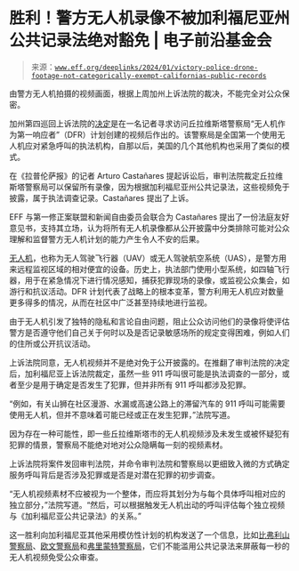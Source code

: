 <!--yml

category: 未分类

date: 2024-05-27 14:30:27

-->

# 胜利！警方无人机录像不被加利福尼亚州公共记录法绝对豁免 | 电子前沿基金会

> 来源：[`www.eff.org/deeplinks/2024/01/victory-police-drone-footage-not-categorically-exempt-californias-public-records`](https://www.eff.org/deeplinks/2024/01/victory-police-drone-footage-not-categorically-exempt-californias-public-records)

由警方无人机拍摄的视频画面，根据上周加州上诉法院的裁决，不能完全对公众保密。

加州第四巡回上诉法院的[决定](https://www.eff.org/document/castanares-v-superior-court-4th-district-opinion)是在一名记者寻求访问丘拉维斯塔警察局“无人机作为第一响应者”（DFR）计划创建的视频后作出的。该警察局是全国第一个使用无人机应对紧急呼叫的执法机构，自那以后，美国的几个其他机构也采用了类似的模式。

在《拉普伦萨报》的记者 Arturo Castañares 提起诉讼后，审判法院裁定丘拉维斯塔警察局可以保留所有录像，因为根据加利福尼亚州公共记录法，这些视频免于披露，属于执法调查记录。Castañares 提出了上诉。

EFF 与第一修正案联盟和新闻自由委员会联合为 Castañares 提出了一份法庭友好意见书，支持其立场，认为将所有无人机录像都从公开披露中分类排除可能对公众理解和监督警方无人机计划的能力产生令人不安的后果。

[无人机](https://sls.eff.org/technologies/drones-and-robots)，也称为无人驾驶飞行器（UAV）或无人驾驶航空系统（UAS），是警方用来远程监视区域的相对便宜的设备。历史上，执法部门使用小型系统，如四轴飞行器，用于在紧急情况下进行情况感知，捕获犯罪现场的录像，或监视公众集会，如游行和抗议活动。DFR 计划代表了战略上的根本变革，警方利用无人机应对数量更多得多的情况，从而在社区中广泛甚至持续地进行监视。

由于无人机引发了独特的隐私和言论自由问题，阻止公众访问他们的录像将使评估警方是否遵守他们自己关于何时以及是否记录敏感场所的规定变得困难，例如人们的住所或公开抗议活动。

上诉法院同意，无人机视频并不是绝对免于公开披露的。在推翻了审判法院的决定后，加利福尼亚上诉法院裁定，虽然一些 911 呼叫很可能是执法调查的一部分，或者至少是用于确定是否发生了犯罪，但并非所有 911 呼叫都涉及犯罪。

“例如，有关山狮在社区漫游、水漏或高速公路上的滞留汽车的 911 呼叫可能需要使用无人机，但并不意味着可能已经或正在发生犯罪，”法院写道。

因为存在一种可能性，即一些丘拉维斯塔市的无人机视频涉及未发生或被怀疑犯有犯罪的情景，警察局不能绝对地对公众隐瞒每一刻的视频素材。

上诉法院将案件发回审判法院，并命令审判法院和警察局以更细致入微的方式确定服务呼叫背后是否涉及犯罪或是否是对潜在犯罪的初步调查。

“无人机视频素材不应被视为一个整体，而应将其划分为与每个具体呼叫相对应的独立部分，”法院写道。“然后，可以根据触发无人机出动的呼叫评估每个独立视频与《加利福尼亚公共记录法》的关系。”

这一胜利向加利福尼亚其他采用模仿性计划的机构发送了一个信息，比如[比弗利山警察局](https://flymotionus.com/2023/01/24/uas-case-study-beverly-hills-pds-dfr-program/)、[欧文警察局](https://www.ocregister.com/2023/10/13/irvine-police-will-launch-a-new-first-responder-drone-program-this-month/)和[弗里蒙特警察局](https://www.fremontpolice.gov/community/drone-unmanned-aircrafts-uas-copy)，它们不能滥用公共记录法来屏蔽每一秒的无人机视频免受公众审查。
